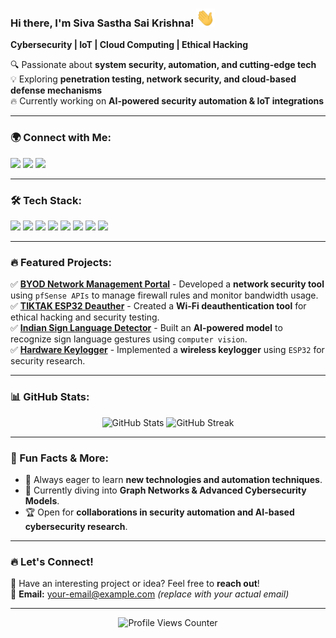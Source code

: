 ### Hi there, I'm Siva Sastha Sai Krishna! <img src="https://raw.githubusercontent.com/ABSphreak/ABSphreak/master/gifs/Hi.gif" width="30px">  

**Cybersecurity | IoT | Cloud Computing | Ethical Hacking**  

🔍 Passionate about **system security, automation, and cutting-edge tech**  
💡 Exploring **penetration testing, network security, and cloud-based defense mechanisms**  
🔥 Currently working on **AI-powered security automation & IoT integrations**  

---

### 🌍 Connect with Me:
<p align="left">
<a href="http://www.linkedin.com/in/s-astha-sai-krishna-040719296"><img src="https://img.shields.io/badge/LinkedIn-0077B5?style=for-the-badge&logo=linkedin&logoColor=white"></a>
<a href="https://github.com/sxi9"><img src="https://img.shields.io/badge/GitHub-181717?style=for-the-badge&logo=github&logoColor=white"></a>
<a href="https://yourportfolio.com"><img src="https://img.shields.io/badge/Portfolio-000000?style=for-the-badge&logo=web&logoColor=white"></a>  
</p>

---

### 🛠️ Tech Stack:

<p align="left">
<img src="https://img.shields.io/badge/Python-3776AB?style=for-the-badge&logo=python&logoColor=white">
<img src="https://img.shields.io/badge/JavaScript-F7DF1E?style=for-the-badge&logo=javascript&logoColor=black">
<img src="https://img.shields.io/badge/C-00599C?style=for-the-badge&logo=c&logoColor=white">
<img src="https://img.shields.io/badge/MySQL-4479A1?style=for-the-badge&logo=mysql&logoColor=white">
<img src="https://img.shields.io/badge/AWS-232F3E?style=for-the-badge&logo=amazon-aws&logoColor=white">
<img src="https://img.shields.io/badge/Linux-FCC624?style=for-the-badge&logo=linux&logoColor=black">
<img src="https://img.shields.io/badge/Metasploit-48A7B2?style=for-the-badge">
<img src="https://img.shields.io/badge/Wireshark-1679A7?style=for-the-badge&logo=wireshark&logoColor=white">
</p>

---

### 🔥 Featured Projects:
✅ **[BYOD Network Management Portal](https://github.com/yourrepo)** - Developed a **network security tool** using `pfSense APIs` to manage firewall rules and monitor bandwidth usage.  
✅ **[TIKTAK ESP32 Deauther](https://github.com/yourrepo)** - Created a **Wi-Fi deauthentication tool** for ethical hacking and security testing.  
✅ **[Indian Sign Language Detector](https://github.com/yourrepo)** - Built an **AI-powered model** to recognize sign language gestures using `computer vision`.  
✅ **[Hardware Keylogger](https://github.com/yourrepo)** - Implemented a **wireless keylogger** using `ESP32` for security research.  

---

### 📊 GitHub Stats:
<p align="center">
<img src="https://github-readme-stats.vercel.app/api?username=sxi9&show_icons=true&theme=radical" alt="GitHub Stats" width="50%" />
<img src="https://github-readme-streak-stats.herokuapp.com/?user=sxi9&theme=radical" alt="GitHub Streak" width="50%" />
</p>

---

### 🎯 Fun Facts & More:
- 🚀 Always eager to learn **new technologies and automation techniques**.
- 📖 Currently diving into **Graph Networks & Advanced Cybersecurity Models**.
- 🏆 Open for **collaborations in security automation and AI-based cybersecurity research**.

---

### 🔥 Let's Connect!
💬 Have an interesting project or idea? Feel free to **reach out**!  
📩 **Email:** your-email@example.com *(replace with your actual email)*  

---

<p align="center">
<img src="https://komarev.com/ghpvc/?username=sxi9&style=flat-square&color=blue" alt="Profile Views Counter">
</p>
